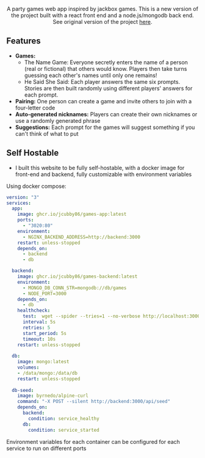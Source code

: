 <p align="center">
  A party games web app inspired by jackbox games. This is a new version of the project built with a react front end and a node.js/mongodb back end. See original version of the project <a href="https://github.com/jcubby86/games">here</a>.
</p>

## Features

- **Games:**
  - The Name Game: Everyone secretly enters the name of a person (real or fictional) that others would know. Players then take turns guessing each other's names until only one remains!
  - He Said She Said: Each player answers the same six prompts. Stories are then built randomly using different players' answers for each prompt.
- **Pairing:** One person can create a game and invite others to join with a four-letter code
- **Auto-generated nicknames:** Players can create their own nicknames or use a randomly generated phrase
- **Suggestions:** Each prompt for the games will suggest something if you can't think of what to put

## Self Hostable

- I built this website to be fully self-hostable, with a docker image for front-end and backend, fully customizable with environment variables

Using docker compose:

```yaml
version: "3"
services:
  app:
    image: ghcr.io/jcubby86/games-app:latest
    ports:
      - "3020:80"
    environment:
      - NGINX_BACKEND_ADDRESS=http://backend:3000
    restart: unless-stopped
    depends_on: 
      - backend
      - db

  backend:
    image: ghcr.io/jcubby86/games-backend:latest
    environment:
      - MONGO_DB_CONN_STR=mongodb://db/games
      - NODE_PORT=3000
    depends_on: 
      - db
    healthcheck:
      test:  wget --spider --tries=1 --no-verbose http://localhost:3000/api/health
      interval: 5s
      retries: 5
      start_period: 5s
      timeout: 10s
    restart: unless-stopped
      
  db:
    image: mongo:latest
    volumes:
    - /data/mongo:/data/db
    restart: unless-stopped
    
  db-seed:
    image: byrnedo/alpine-curl
    command: "-X POST --silent http://backend:3000/api/seed"
    depends_on:
      backend:
        condition: service_healthy
      db:
        condition: service_started
```

Environment variables for each container can be configured for each service to run on different ports
